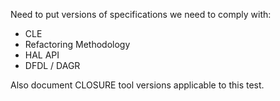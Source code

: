 Need to put versions of specifications we need to comply with:
  - CLE
  - Refactoring Methodology
  - HAL API
  - DFDL / DAGR

Also document CLOSURE tool versions applicable to this test.

